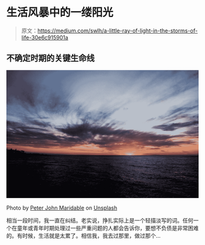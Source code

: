 # 生活风暴中的一缕阳光

> 原文：<https://medium.com/swlh/a-little-ray-of-light-in-the-storms-of-life-30e6c915901a>

## 不确定时期的关键生命线

![](img/656c6b6f30b39f52cb918b0b3fb08dbf.png)

Photo by [Peter John Maridable](https://unsplash.com/@pj24dm?utm_source=medium&utm_medium=referral) on [Unsplash](https://unsplash.com?utm_source=medium&utm_medium=referral)

相当一段时间，我一直在纠结。老实说，挣扎实际上是一个轻描淡写的词。任何一个在童年或青年时期处理过一些严重问题的人都会告诉你，要想不负债是非常困难的。有时候，生活就是太累了。相信我，我去过那里，做过那个…